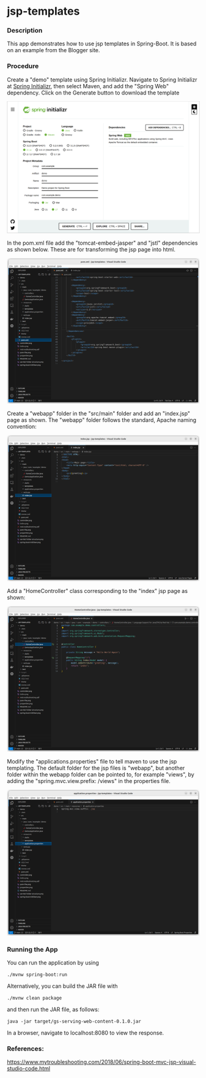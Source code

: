 # jsp-templates
### Description
This app demonstrates how to use jsp templates in Spring-Boot. It is based on an example from the Blogger site.
### Procedure
Create a "demo" template using Spring Initializr. Navigate to Spring Initializr at [Spring Initializr](https://start.spring.io/), then select Maven, and add the "Spring Web" dependency. Click on the Generate button to download the template

![Spring Initializr](https://raw.githubusercontent.com/mmackenzie-syd/java-servlets/main/spring-boot-initiliser.png)

In the pom.xml file add the "tomcat-embed-jasper" and "jstl" dependencies as shown below. These are for transforming the jsp page into html.

![pom file](https://raw.githubusercontent.com/mmackenzie-syd/jsp-templates/main/pom-xml.png)

Create a "webapp" folder in the "src/main" folder and add an "index.jsp" page as shown. The "webapp" folder follows the standard, Apache naming convention:

![jsp page](https://raw.githubusercontent.com/mmackenzie-syd/jsp-templates/main/index-jsp.png)

Add a "HomeController" class corresponding to the "index" jsp page as shown:

![Home Controller](https://raw.githubusercontent.com/mmackenzie-syd/jsp-templates/main/home-controller.png)

Modify the "applications.properties" file to tell maven to use the jsp templating. The default folder for the jsp files is "webapp", but another folder within the webapp folder can be pointed to, for example "views", by adding the "spring.mvc.view.prefix: /views" in the properties file.

![properties](https://raw.githubusercontent.com/mmackenzie-syd/jsp-templates/main/application-properties.png)


### Running the App
You can run the application by using 
```
./mvnw spring-boot:run
```
Alternatively, you can build the JAR file with 
```
./mvnw clean package
``` 
and then run the JAR file, as follows:
```
java -jar target/gs-serving-web-content-0.1.0.jar
```
In a browser, navigate to localhost:8080 to view the response.

### References:
https://www.mytroubleshooting.com/2018/06/spring-boot-mvc-jsp-visual-studio-code.html
